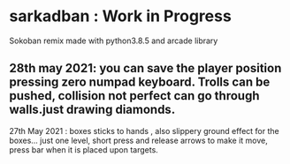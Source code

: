 # sarkadban : Work in Progress
Sokoban remix made with python3.8.5 and arcade library

28th may 2021: you can save the player position pressing zero numpad keyboard. Trolls can be pushed, collision not perfect can go through walls.just drawing  diamonds.
------------------------
27th May 2021 : boxes sticks to hands , also slippery ground effect for the boxes... 
just one level, short press and release arrows to make it move, press bar when it is placed upon targets.

